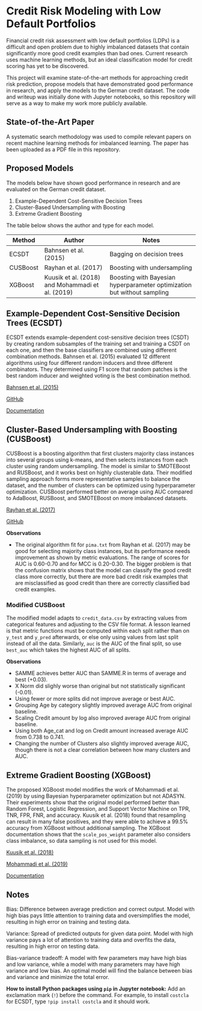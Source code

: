 # Credit Risk Modeling with Low Default Portfolios
Financial credit risk assessment with low default portfolios (LDPs) is a difficult and open problem due to highly imbalanced datasets that contain significantly more good credit examples than bad ones. Current research uses machine learning methods, but an ideal classification model for credit scoring has yet to be discovered.

This project will examine state-of-the-art methods for approaching credit risk prediction, propose models that have demonstrated good performance in research, and apply the models to the German credit dataset. The code and writeup was initially done with Jupyter notebooks, so this repository will serve as a way to make my work more publicly available.


## State-of-the-Art Paper
A systematic search methodology was used to compile relevant papers on recent machine learning methods for imbalanced learning. The paper has been uploaded as a PDF file in this repository.


## Proposed Models
The models below have shown good performance in research and are evaluated on the German credit dataset.
1. Example-Dependent Cost-Sensitive Decision Trees
2. Cluster-Based Undersampling with Boosting
3. Extreme Gradient Boosting

The table below shows the author and type for each model.

| Method   | Author                                           | Notes                                                                   |
| -------- | ------------------------------------------------ | ----------------------------------------------------------------------- |
| ECSDT    | Bahnsen et al. (2015)                            | Bagging on decision trees                                               |
| CUSBoost | Rayhan et al. (2017)                             | Boosting with undersampling                                             |
| XGBoost  | Kuusik et al. (2018) and Mohammadi et al. (2019) | Boosting with Bayesian hyperparameter optimization but without sampling |


## Example-Dependent Cost-Sensitive Decision Trees (ECSDT)
ECSDT extends example-dependent cost-sensitive decision trees (CSDT) by creating random subsamples of the training set and training a CSDT on each one, and then the base classifiers are combined using different combination methods. Bahnsen et al. (2015) evaluated 12 different algorithms using four different random inducers and three different combinators. They determined using F1 score that random patches is the best random inducer and weighted voting is the best combination method.

[Bahnsen et al. (2015)](https://arxiv.org/pdf/1505.04637.pdf)

[GitHub](https://github.com/albahnsen/CostSensitiveClassification)

[Documentation](http://albahnsen.github.io/CostSensitiveClassification/)


## Cluster-Based Undersampling with Boosting (CUSBoost)
CUSBoost is a boosting algorithm that first clusters majority class instances into several groups using k-means, and then selects instances from each cluster using random undersampling. The model is similar to SMOTEBoost and RUSBoost, and it works best on highly clusterable data. Their modified sampling approach forms more representative samples to balance the dataset, and the number of clusters can be optimized using hyperparameter optimization. CUSBoost performed better on average using AUC compared to AdaBoost, RUSBoost, and SMOTEBoost on more imbalanced datasets.

[Rayhan et al. (2017)](https://arxiv.org/pdf/1712.04356.pdf)

[GitHub](https://github.com/farshidrayhanuiu/CUSBoost)

**Observations**

* The original algorithm fit for `pima.txt` from Rayhan et al. (2017) may be good for selecting majority class instances, but its performance needs improvement as shown by metric evaluations. The range of scores for AUC is 0.60-0.70 and for MCC is 0.20-0.30. The bigger problem is that the confusion matrix shows that the model can classify the good credit class more correctly, but there are more bad credit risk examples that are misclassified as good credit than there are correctly classified bad credit examples.

### Modified CUSBoost
The modified model adapts to `credit_data.csv` by extracting values from categorical features and adjusting to the CSV file format. A lesson learned is that metric functions must be computed within each split rather than on `y_test` and `y_pred` afterwards, or else only using values from last split instead of all the data. Similarly, `auc` is the AUC of the final split, so use `best_auc` which takes the highest AUC of all splits.

**Observations**

* SAMME achieves better AUC than SAMME.R in terms of average and best (+0.03).
* X Norm did slighly worse than original but not statistically significant (-0.01).
* Using fewer or more splits did not improve average or best AUC.
* Grouping Age by category slightly improved average AUC from original baseline.
* Scaling Credit amount by log also improved average AUC from original baseline.
* Using both Age_cat and log on Credit amount increased average AUC from 0.738 to 0.741.
* Changing the number of Clusters also slightly improved average AUC, though there is not a clear correlation between how many clusters and AUC.


## Extreme Gradient Boosting (XGBoost)
The proposed XGBoost model modifies the work of Mohammadi et al. (2019) by using Bayesian hyperparameter optimization but not ADASYN. Their experiments show that the original model performed better than Random Forest, Logistic Regression, and Support Vector Machine on TPR, TNR, FPR, FNR, and accuracy. Kuusik et al. (2018) found that resampling can result in many false positives, and they were able to achieve a 99.5% accuracy from XGBoost without additional sampling. The XGBoost documentation shows that the `scale_pos_weight` parameter also considers class imbalance, so data sampling is not used for this model.

[Kuusik et al. (2018)](https://www.researchgate.net/publication/325174759_Business_Credit_Scoring_of_Estonian_Organizations)

[Mohammadi et al. (2019)](https://www.researchgate.net/publication/331977568_Exploring_the_impact_of_foot-by-foot_track_geometry_on_the_occurrence_of_rail_defects)

[Documentation](https://xgboost.readthedocs.io/en/latest/)


## Notes
Bias: Difference between average prediction and correct output. Model with high bias pays little attention to training data and oversimplifies the model, resulting in high error on training and testing data.

Variance: Spread of predicted outputs for given data point. Model with high variance pays a lot of attention to training data and overfits the data, resulting in high error on testing data.

Bias-variance tradeoff: A model with few parameters may have high bias and low variance, while a model with many parameters may have high variance and low bias. An optimal model will find the balance between bias and variance and minimize the total error.

**How to install Python packages using `pip` in Jupyter notebook:** Add an exclamation mark (`!`) before the command. For example, to install `costcla` for ECSDT, type `!pip install costcla` and it should work.
